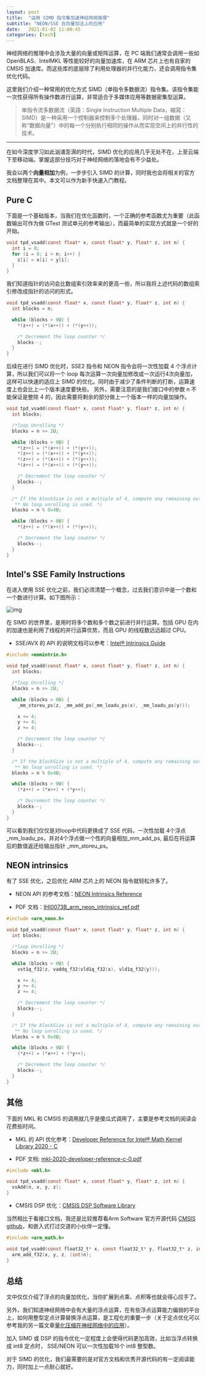 ```yaml
---
layout: post
title:  "运用 SIMD 指令集加速神经网络推理"
subtitle: "NEON/SSE 在向量加法上的应用"
date:   2021-01-02 11:00:45
categories: [tech]
---
```


神经网络的推理中会涉及大量的向量或矩阵运算，在 PC 端我们通常会调用一些如 OpenBLAS、IntelMKL 等性能较好的向量加速库，在 ARM 芯片上也有自家的 CMSIS 加速库。而这些库的底层除了利用处理器的并行化能力，还会调用指令集优化代码。

这里我们介绍一种常用的优化方式 SIMD（单指令多数据流）指令集。该指令集能一次性获得所有操作数进行运算，非常适合于多媒体应用等数据密集型运算。

>  单指令流多数据流（英語：Single Instruction Multiple Data，縮寫：SIMD）是一种采用一个控制器来控制多个处理器，同时对一组数据（又称“数据向量”）中的每一个分别执行相同的操作从而实现空间上的并行性的技术。 

___

在如今深度学习如此汹涌澎湃的时代，SIMD 优化的应用几乎无处不在，上至云端下至移动端。掌握这部分技巧对于神经网络的落地会有不少益处。

我会以两个**向量相加**为例，一步步引入 SIMD 的计算，同时我也会将相关的官方文档整理在其中。本文可以作为新手快速入门教程。

## Pure C

下面是一个基础版本，当我们在优化函数时，一个正确的参考函数尤为重要（此函数输出可作为做 GTest 测试单元的参考输出），而最简单的实现方式就是一个好的开始。

```c
void tpd_vsadd(const float* x, const float* y, float* z, int n) {
  int i = 0;
  for (i = 0; i < n; i++) {
    z[i] = x[i] + y[i];
  }
}
```

我们知道指针的访问会比数组索引效率来的更高一些，所以我将上述代码的数组索引修改成指针的访问的形式。

```c
void tpd_vsadd(const float* x, const float* y, float* z, int n) {
  int blocks = n;

  while (blocks > 0U) {
    *(z++) = (*(x++)) + (*(y++));

    /* Decrement the loop counter */
    blocks--;
  }
}
```

后续在进行 SIMD 优化时，SSE2 指令和 NEON 指令会将一次性加载 4 个浮点计算，所以我们可以将一个 loop 每次运算一次向量加修改成一次运行4次向量加，这样可以快速的适应上 SIMD 的优化。同时由于减少了条件判断的打断，运算速度上也会比上一个版本速度要快些。 另外，需要注意的是我们接口中的参数 n 不能保证是整除 4 的，因此需要将剩余的部分做上一个版本一样的向量加操作。

```c
void tpd_vsadd(const float* x, const float* y, float* z, int n) {
  int blocks;

  /*loop Unrolling */
  blocks = n >> 2U;

  while (blocks > 0U) {
    *(z++) = (*(x++)) + (*(y++));
    *(z++) = (*(x++)) + (*(y++));
    *(z++) = (*(x++)) + (*(y++));
    *(z++) = (*(x++)) + (*(y++));

    /* Decrement the loop counter */
    blocks--;
  }

  /* If the blockSize is not a multiple of 4, compute any remaining output samples here.
   ** No loop unrolling is used. */
  blocks = n % 0x4U;

  while (blocks > 0U) {
    *(z++) = (*(x++)) + (*(y++));

    /* Decrement the loop counter */
    blocks--;
  }
}
```

## Intel's SSE Family Instructions

在进入使用 SSE 优化之前，我们必须清楚一个概念，过去我们意识中是一个数和一个数进行计算。如下图所示：

![img](https://pic3.zhimg.com/v2-0f375a77f8fa7b13f539f9ccf04652da_b.png)

在 SIMD 的世界里，是用时将多个数和多个数之前进行并行运算。包括 GPU 在内的加速也是利用了线程的并行运算优势，而且 GPU 的线程数远远超过 CPU。

- SSE/AVX 的 API 的说明文档可以参考：[Intel® Intrinsics Guide](https://software.intel.com/sites/landingpage/IntrinsicsGuide/)

```c
#include <emmintrin.h>

void tpd_vsadd(const float* x, const float* y, float* z, int n) {
  int blocks;

  /*loop Unrolling */
  blocks = n >> 2U;

  while (blocks > 0U) {
    _mm_storeu_ps(z, _mm_add_ps(_mm_loadu_ps(x), _mm_loadu_ps(y)));

    x += 4;
    y += 4;
    z += 4;

    /* Decrement the loop counter */
    blocks--;
  }

  /* If the blockSize is not a multiple of 4, compute any remaining output samples here.
   ** No loop unrolling is used. */
  blocks = n % 0x4U;

  while (blocks > 0U) {
    (*z++) = (*x++) + (*y++);

    /* Decrement the loop counter */
    blocks--;
  }
}
```

可以看到我们仅仅是对loop中代码更换成了 SSE 代码，一次性加载 4个浮点_mm_loadu_ps，并对4个浮点做一个性的向量相加_mm_add_ps, 最后在将运算后的数值返还给输出指针 _mm_storeu_ps。

## NEON intrinsics

有了 SSE 优化，之后优化 ARM 芯片上的 NEON 指令就轻松许多了。

- NEON API 的参考文档：[NEON Intrinsics Reference](http://infocenter.arm.com/help/index.jsp?topic=/com.arm.doc.dui0204j/Bcfjicfj.html)

- PDF 文档：[IHI0073B_arm_neon_intrinsics_ref.pdf](http://infocenter.arm.com/help/topic/com.arm.doc.ihi0073b/IHI0073B_arm_neon_intrinsics_ref.pdf)

```c
#include <arm_neon.h>

void tpd_vsadd(const float* x, const float* y, float* z, int n) {
  int blocks;

  /*loop Unrolling */
  blocks = n >> 2U;

  while (blocks > 0U) {
    vst1q_f32(z, vaddq_f32(vld1q_f32(x), vld1q_f32(y)));

    x += 4;
    y += 4;
    z += 4;

    /* Decrement the loop counter */
    blocks--;
  }

  /* If the blockSize is not a multiple of 4, compute any remaining output samples here.
   ** No loop unrolling is used. */
  blocks = n % 0x4U;

  while (blocks > 0U) {
    (*z++) = (*x++) + (*y++);

    /* Decrement the loop counter */
    blocks--;
  }
}
```

## 其他

下面的 MKL 和 CMSIS 的调用就几乎是傻瓜式调用了，主要是参考文档的阅读会花费些时间。

- MKL 的 API 优化参考：[Developer Reference for Intel® Math Kernel Library 2020 - C](https://software.intel.com/content/www/us/en/develop/documentation/mkl-developer-reference-c/top.html)

- PDF 文档: [mkl-2020-developer-reference-c-0.pdf](https://software.intel.com/content/www/us/en/develop/download/developer-reference-for-intel-math-kernel-library-c.html)

```c
#include <mkl.h>

void tpd_vsadd(const float* x, const float* y, float* z, int n) {
  vsAdd(n, x, y, z);
}
```

- CMSIS DSP 优化：[CMSIS DSP Software Library](https://arm-software.github.io/CMSIS_5/DSP/html/index.html)

当然相比于看接口文档，我还是比较推荐看Arm Software 官方开源代码  [CMSIS github](https://github.com/ARM-software/CMSIS)，和嵌入式打过交道的小伙伴一定懂。

```c
#include <arm_math.h>

void tpd_vsadd(const float32_t* x, const float32_t* y, float32_t* z, int n) {
  arm_add_f32(x, y, z, (int)n);
}
```

## 总结

文中仅仅介绍了浮点的向量加优化，当你扩展到点乘、点积等也就会得心应手了。

另外，我们知道神经网络中会有大量的浮点运算，在有些浮点运算能力偏弱的平台上，如何用整型定点计算替换浮点运算，是工程化的重要一步（关于定点优化可以参考我的另一篇文章[量化压缩在神经网络中的应用](https://zhuanlan.zhihu.com/p/38328685)）。

加入 SIMD 或 DSP 的指令优化一定程度上会使得代码更加高效，比如当浮点转换成 int8 定点时， SSE/NEON 可以一次性加载16个 int8 整型数。

对于 SIMD 的优化，我们最需要的是对官方文档和优秀开源代码的有一定阅读能力，同时加上一点耐心就好。
